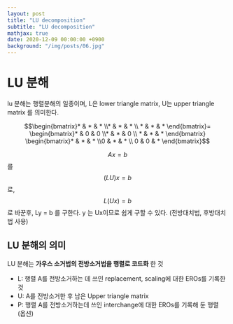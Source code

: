 ```yaml
---
layout: post
title: "LU decomposition"
subtitle: "LU decomposition"
mathjax: true
date: 2020-12-09 00:00:00 +0900
background: "/img/posts/06.jpg"
---
```


# LU 분해

lu 분해는 행렬분해의 일종이며, L은 lower triangle matrix, U는 upper triangle matrix 를 의미한다.

$$\begin{bmatrix}* & * & * \\* & * & * \\ * & * & * \end{bmatrix}= \begin{bmatrix}* & 0 & 0 \\* & * & 0 \\ * & * & * \end{bmatrix} \begin{bmatrix}* & * & * \\0 & * & * \\ 0 & 0 & * \end{bmatrix}$$

$$Ax = b$$ 를 $$(LU)x = b$$ 로, $$L(Ux) = b$$ 로 바꾼후, Ly = b 를 구한다. y 는 Ux이므로 쉽게 구할 수 있다. (전방대치법, 후방대치법 사용)

## LU 분해의 의미

LU 분해는 **가우스 소거법의 전방소거법을 행렬로 코드화** 한 것

- L: 행렬 A를 전방소거하는 데 쓰인 replacement, scaling에 대한 EROs를 기록한 것
- U: A를 전방소거한 후 남은 Upper triangle matrix
- P: 행렬 A를 전방소거하는데 쓰인 interchange에 대한 EROs를 기록해 둔 행렬 (옵션)

